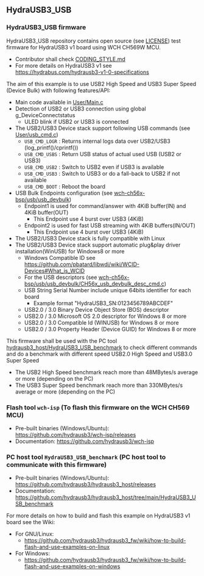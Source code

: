 ## HydraUSB3_USB

### HydraUSB3_USB firmware
HydraUSB3_USB repository contains open source (see [LICENSE](../LICENSE)) test firmware for HydraUSB3 v1 board using WCH CH569W MCU.
* Contributor shall check [CODING_STYLE.md](../CODING_STYLE.md)
* For more details on HydraUSB3 v1 see https://hydrabus.com/hydrausb3-v1-0-specifications

The aim of this example is to use USB2 High Speed and USB3 Super Speed (Device Bulk) with following features/API:
* Main code available in [User/Main.c](User/Main.c)
* Detection of USB2 or USB3 connection using global g_DeviceConnectstatus
  * ULED blink if USB2 or USB3 is connected
* The USB2/USB3 Device stack support following USB commands (see [User/usb_cmd.c](User/usb_cmd.c))
  * `USB_CMD_LOGR` : Returns internal logs data over USB2/USB3 (log_printf()/cprintf())
  * `USB_CMD_USBS` : Return USB status of actual used USB (USB2 or USB3)
  * `USB_CMD_USB2` : Switch to USB2 even if USB3 is available
  * `USB_CMD_USB3` : Switch to USB3 or do a fall-back to USB2 if not available
  * `USB_CMD_BOOT` : Reboot the board
* USB Bulk Endpoints configuration (see [wch-ch56x-bsp/usb/usb_devbulk](https://github.com/hydrausb3/wch-ch56x-bsp/blob/main/usb/usb_devbulk))
  * Endpoint1 is used for command/answer with 4KiB buffer(IN) and  4KiB buffer(OUT)
    * This Endpoint use 4 burst over USB3 (4KiB)
  * Endpoint2 is used for fast USB streaming with 4KiB buffers(IN/OUT)
    * This Endpoint use 4 burst over USB3 (4KiB)
* The USB2/USB3 Device stack is fully compatible with Linux
* The USB2/USB3 Device stack support automatic plug&play driver installation(WinUSB) for Windows8 or more 
   * Windows Compatible ID see https://github.com/pbatard/libwdi/wiki/WCID-Devices#What_is_WCID
   * For the USB descriptors (see [wch-ch56x-bsp/usb/usb_devbulk/CH56x_usb_devbulk_desc_cmd.c](https://github.com/hydrausb3/wch-ch56x-bsp/blob/main/usb/usb_devbulk/CH56x_usb_devbulk_desc_cmd.c))
   * USB String Serial Number include unique 64bits identifier for each board
     * Example format "HydraUSB3_SN:0123456789ABCDEF"
   * USB2.0 / 3.0 Binary Device Object Store (BOS) descriptor
   * USB2.0 / 3.0 Microsoft OS 2.0 descriptor for Windows 8 or more
   * USB2.0 / 3.0 Compatible Id (WINUSB) for Windows 8 or more
   * USB2.0 / 3.0 Property Header (Device GUID) for Windows 8 or more

This firmware shall be used with the PC tool [hydrausb3_host/HydraUSB3_USB_benchmark](https://github.com/hydrausb3/hydrausb3_host/tree/main/HydraUSB3_USB_benchmark) to check different commands and do a benchmark with different speed USB2.0 High Speed and USB3.0 Super Speed
* The USB2 High Speed benchmark reach more than 48MBytes/s average or more (depending on the PC)
* The USB3 Super Speed benchmark reach more than 330MBytes/s average or more (depending on the PC)

### Flash tool `wch-isp` (To flash this firmware on the WCH CH569 MCU)
- Pre-built binaries (Windows/Ubuntu): https://github.com/hydrausb3/wch-isp/releases
- Documentation: https://github.com/hydrausb3/wch-isp

### PC host tool `HydraUSB3_USB_benchmark` (PC host tool to communicate with this firmware)
- Pre-built binaries (Windows/Ubuntu): https://github.com/hydrausb3/hydrausb3_host/releases
- Documentation: https://github.com/hydrausb3/hydrausb3_host/tree/main/HydraUSB3_USB_benchmark

For more details on how to build and flash this example on HydraUSB3 v1 board see the Wiki:
* For GNU/Linux:
  * https://github.com/hydrausb3/hydrausb3_fw/wiki/how-to-build-flash-and-use-examples-on-linux
* For Windows:
  * https://github.com/hydrausb3/hydrausb3_fw/wiki/how-to-build-flash-and-use-examples-on-windows
